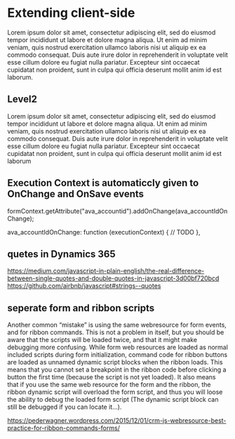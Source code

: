 # Extending client-side

Lorem ipsum dolor sit amet, consectetur adipiscing elit, sed do eiusmod tempor incididunt ut labore et dolore magna aliqua. Ut enim ad minim veniam, quis nostrud exercitation ullamco laboris nisi ut aliquip ex ea commodo consequat. Duis aute irure dolor in reprehenderit in voluptate velit esse cillum dolore eu fugiat nulla pariatur. Excepteur sint occaecat cupidatat non proident, sunt in culpa qui officia deserunt mollit anim id est laborum.

## Level2

Lorem ipsum dolor sit amet, consectetur adipiscing elit, sed do eiusmod tempor incididunt ut labore et dolore magna aliqua. Ut enim ad minim veniam, quis nostrud exercitation ullamco laboris nisi ut aliquip ex ea commodo consequat. Duis aute irure dolor in reprehenderit in voluptate velit esse cillum dolore eu fugiat nulla pariatur. Excepteur sint occaecat cupidatat non proident, sunt in culpa qui officia deserunt mollit anim id est laborum

## Execution Context is automaticcly given to OnChange and OnSave events
formContext.getAttribute("ava_accountid").addOnChange(ava_accountIdOnChange);

ava_accountIdOnChange: function (executionContext) {
        // TODO
    },


## quetes in Dynamics 365
https://medium.com/javascript-in-plain-english/the-real-difference-between-single-quotes-and-double-quotes-in-javascript-3d00bf720bcd
https://github.com/airbnb/javascript#strings--quotes

## seperate form and ribbon scripts

Another common “mistake” is using the same webresource for form events, and for ribbon commands. This is not a problem in itself, but you should be aware that the scripts will be loaded twice, and that it might make debugging more confusing. While form web resources are loaded as normal included scripts during form initialization, command code for ribbon buttons are loaded as unnamed dynamic script blocks when the ribbon loads. This means that you cannot set a breakpoint in the ribbon code before clicking a button the first time (because the script is not yet loaded). It also means that if you use the same web resource for the form and the ribbon, the ribbon dynamic script will overload the form script, and thus you will loose the ability to debug the loaded form script (The dynamic script block can still be debugged if you can locate it…).

https://pederwagner.wordpress.com/2015/12/01/crm-js-webresource-best-practice-for-ribbon-commands-forms/